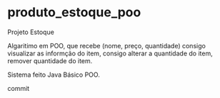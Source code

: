 # produto_estoque_poo
Projeto Estoque 

Algaritimo em POO, que recebe (nome, preço, quantidade) consigo visualizar as informção do item,
consigo alterar a quantidade do item, remover quantidade do item.

Sistema feito Java Básico POO.

commit
